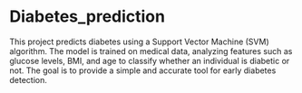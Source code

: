 # Diabetes_prediction
This project predicts diabetes using a Support Vector Machine (SVM) algorithm. The model is trained on medical data, analyzing features such as glucose levels, BMI, and age to classify whether an individual is diabetic or not. The goal is to provide a simple and accurate tool for early diabetes detection.
